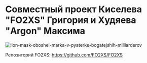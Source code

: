 # Совместный проект Киселева "FO2XS" Григория и Худяева "Argon" Максима

![ilon-mask-oboshel-marka-v-pyaterke-bogatejshih-milliarderov](https://user-images.githubusercontent.com/74563717/112504391-c7b6e980-8d9c-11eb-9557-7c6e4c08a182.jpg)

Репозиторий FO2XS: https://github.com/FO2XS/FO2XS
